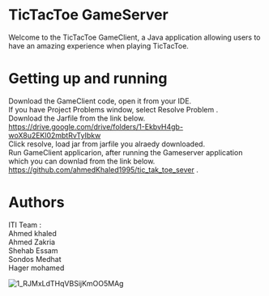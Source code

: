 # TicTacToe GameServer 
Welcome to the TicTacToe GameClient, a Java application allowing users to have an amazing experience when playing TicTacToe.
# Getting up and running
  Download the GameClient code, open it from your IDE. <br/>
  If you have Project Problems window, select Resolve Problem .<br/>
  Download the Jarfile from the link below.<br/>
  https://drive.google.com/drive/folders/1-EkbvH4gb-woX8u2EKl02mbtRvTyIbkw<br/>
  Click resolve, load jar from jarfile you alraedy downloaded.<br/>
  Run GameClient applicarion, after running the Gameserver application which you can downlad from the link below. <br/>
  https://github.com/ahmedKhaled1995/tic_tak_toe_sever .<br/>
 

# Authors
ITI Team :<br/>
Ahmed khaled<br/>
Ahmed Zakria<br/>
Shehab Essam<br/>
Sondos Medhat<br/>
Hager mohamed<br/>




![1_RJMxLdTHqVBSijKmOO5MAg](https://user-images.)

